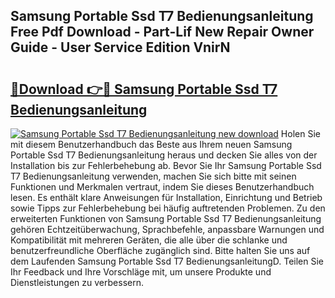 ## Samsung Portable Ssd T7 Bedienungsanleitung Free Pdf Download - Part-Lif New Repair Owner Guide - User Service Edition VnirN

# <h2><a href="http://df1rkgr.blite.top/?on=Samsung+Portable+Ssd+T7+Bedienungsanleitung">🔗Download 👉🔴 Samsung Portable Ssd T7 Bedienungsanleitung</a></h2>

[![Samsung Portable Ssd T7 Bedienungsanleitung new download](https://i.imgur.com/lujVjoI.png)](http://df1rkgr.blite.top/?on=Samsung+Portable+Ssd+T7+Bedienungsanleitung)
Holen Sie mit diesem Benutzerhandbuch das Beste aus Ihrem neuen Samsung Portable Ssd T7 Bedienungsanleitung heraus und decken Sie alles von der Installation bis zur Fehlerbehebung ab. Bevor Sie Ihr Samsung Portable Ssd T7 Bedienungsanleitung verwenden, machen Sie sich bitte mit seinen Funktionen und Merkmalen vertraut, indem Sie dieses Benutzerhandbuch lesen. Es enthält klare Anweisungen für Installation, Einrichtung und Betrieb sowie Tipps zur Fehlerbehebung bei häufig auftretenden Problemen. Zu den erweiterten Funktionen von Samsung Portable Ssd T7 Bedienungsanleitung gehören Echtzeitüberwachung, Sprachbefehle, anpassbare Warnungen und Kompatibilität mit mehreren Geräten, die alle über die schlanke und benutzerfreundliche Oberfläche zugänglich sind. Bitte halten Sie uns auf dem Laufenden Samsung Portable Ssd T7 BedienungsanleitungD. Teilen Sie Ihr Feedback und Ihre Vorschläge mit, um unsere Produkte und Dienstleistungen zu verbessern.
